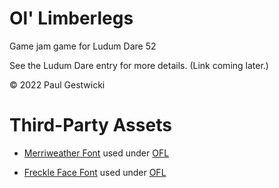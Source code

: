 # Ol' Limberlegs

Game jam game for Ludum Dare 52

See the Ludum Dare entry for more details. (Link coming later.)

&copy; 2022 Paul Gestwicki

# Third-Party Assets

- [Merriweather Font](https://fonts.google.com/specimen/Merriweather) used under [OFL](assets/fonts/Merriweather-OFL.txt)

- [Freckle Face Font](https://fonts.google.com/specimen/Freckle+Face) used under [OFL](assets/fonts/FreckleFace-OFL.txt)